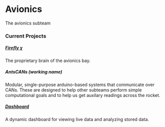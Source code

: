 # Avionics
The avionics subteam 

### Current Projects
##### [Firefly χ](https://www.github.com/curocketengineering/firefly_chi)
The proprietary brain of the avionics bay. 

##### AntsCANs (working name)
Modular, single-purpose arduino-based systems that communicate over CANs. 
These are designed to help other subteams perform simple computational goals
and to help us get auxilary readings across the rocket.

##### [Dashboard](https://www.github.com/curocketengineering/dashboard)
A dynamic dashboard for viewing live data and analyzing stored data.
